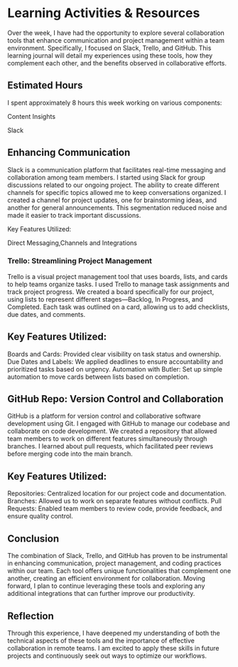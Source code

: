 # Learning Activities & Resources


Over the week, I have had the opportunity to explore several collaboration tools that enhance communication and project management within a team environment. Specifically, I focused on Slack, Trello, and GitHub. This learning journal will detail my experiences using these tools, how they complement each other, and the benefits observed in collaborative efforts.

## Estimated Hours


I spent approximately 8 hours this week working on various components:

Content Insights


Slack


## Enhancing Communication

Slack is a communication platform that facilitates real-time messaging and collaboration among team members. 
I started using Slack for group discussions related to our ongoing project. The ability to create different channels for specific topics allowed me to keep conversations organized. I created a channel for project updates, one for brainstorming ideas, and another for general announcements. This segmentation reduced noise and made it easier to track important discussions.

Key Features Utilized:

Direct Messaging,Channels and Integrations

### Trello: Streamlining Project Management

Trello is a visual project management tool that uses boards, lists, and cards to help teams organize tasks.
I used Trello to manage task assignments and track project progress. We created a board specifically for our project, using lists to represent different stages—Backlog, In Progress, and Completed. Each task was outlined on a card, allowing us to add checklists, due dates, and comments.

## Key Features Utilized:

Boards and Cards: Provided clear visibility on task status and ownership.
Due Dates and Labels: We applied deadlines to ensure accountability and prioritized tasks based on urgency.
Automation with Butler: Set up simple automation to move cards between lists based on completion.

## GitHub Repo: Version Control and Collaboration

GitHub is a platform for version control and collaborative software development using Git.
I engaged with GitHub to manage our codebase and collaborate on code development. We created a repository that allowed team members to work on different features simultaneously through branches. I learned about pull requests, which facilitated peer reviews before merging code into the main branch.

## Key Features Utilized:

Repositories: Centralized location for our project code and documentation.
Branches: Allowed us to work on separate features without conflicts.
Pull Requests: Enabled team members to review code, provide feedback, and ensure quality control.

## Conclusion

The combination of Slack, Trello, and GitHub has proven to be instrumental in enhancing communication, project management, and coding practices within our team. Each tool offers unique functionalities that complement one another, creating an efficient environment for collaboration. Moving forward, I plan to continue leveraging these tools and exploring any additional integrations that can further improve our productivity.

## Reflection

Through this experience, I have deepened my understanding of both the technical aspects of these tools and the importance of effective collaboration in remote teams. I am excited to apply these skills in future projects and continuously seek out ways to optimize our workflows.
